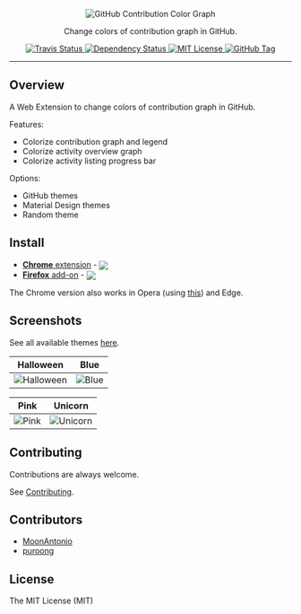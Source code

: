 <p align="center">
  <img alt="GitHub Contribution Color Graph" src="https://raw.githubusercontent.com/williambelle/github-contribution-color-graph/master/assets/readme-logo.png">
</p>

<p align="center">
  Change colors of contribution graph in GitHub.
</p>

<p align="center">
  <a href="https://travis-ci.com/williambelle/github-contribution-color-graph">
    <img alt="Travis Status" src="https://travis-ci.com/williambelle/github-contribution-color-graph.svg?branch=master">
  </a>
  <a href="https://david-dm.org/williambelle/github-contribution-color-graph">
    <img alt="Dependency Status" src="https://david-dm.org/williambelle/github-contribution-color-graph/status.svg"/>
  </a>
  <a href="https://raw.githubusercontent.com/williambelle/github-contribution-color-graph/master/LICENSE">
    <img alt="MIT License" src="https://img.shields.io/badge/license-MIT-blue.svg">
  </a>
  <a href='https://github.com/williambelle/github-contribution-color-graph/tags'>
    <img alt="GitHub Tag" src="https://img.shields.io/github/tag/williambelle/github-contribution-color-graph.svg" />
  </a>
</p>

---

Overview
--------

A Web Extension to change colors of contribution graph in GitHub.

Features:

  * Colorize contribution graph and legend
  * Colorize activity overview graph
  * Colorize activity listing progress bar

Options:

  * GitHub themes
  * Material Design themes
  * Random theme

Install
-------

[link-ch]:https://chrome.google.com/webstore/detail/github-contribution-color/cfilkjdlgdiclmdfdggjommndffiibbe
[link-ff]:https://addons.mozilla.org/en-US/firefox/addon/github-contribution-color/
[link-op]:https://addons.opera.com/en/extensions/details/install-chrome-extensions/

  * [**Chrome** extension][link-ch] - [<img valign="middle" src="https://img.shields.io/chrome-web-store/v/cfilkjdlgdiclmdfdggjommndffiibbe.svg?label=%20">][link-ch]
  * [**Firefox** add-on][link-ff] - [<img valign="middle" src="https://img.shields.io/amo/v/github-contribution-color.svg?label=%20">][link-ff]

The Chrome version also works in Opera (using [this][link-op]) and Edge.

Screenshots
-----------

See all available themes [here](docs/THEMES.md).

Halloween                           |  Blue
:----------------------------------:|:--------------------------------------:		
![Halloween](https://raw.github.com/williambelle/github-contribution-color-graph/master/docs/contributions-halloween.png)|![Blue](https://raw.github.com/williambelle/github-contribution-color-graph/master/docs/contributions-blue.png)

Pink                                |  Unicorn
:----------------------------------:|:--------------------------------------:		
![Pink](https://raw.github.com/williambelle/github-contribution-color-graph/master/docs/contributions-pink.png)|![Unicorn](https://raw.github.com/williambelle/github-contribution-color-graph/master/docs/contributions-unicorn.png)


Contributing
------------

Contributions are always welcome.

See [Contributing](CONTRIBUTING.md).

Contributors
------------

  * [MoonAntonio](https://github.com/MoonAntonio)
  * [puroong](https://github.com/puroong)

License
-------

The MIT License (MIT)
